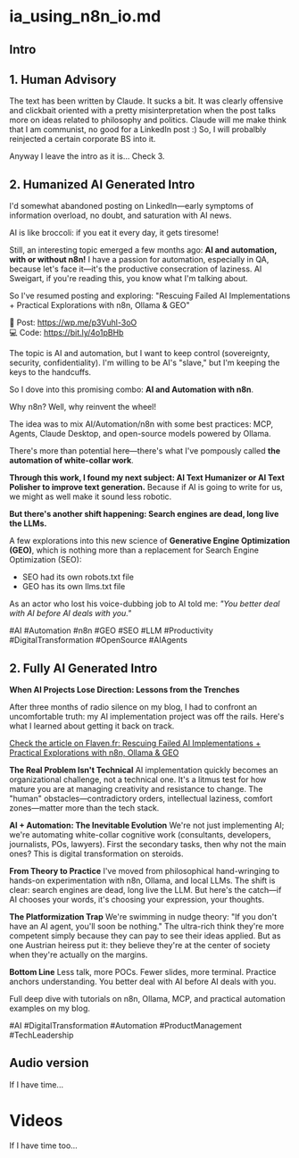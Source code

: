 # ia_using_n8n_io.md

## Intro


## 1. Human Advisory
The text has been written by Claude. It sucks a bit. It was clearly offensive and clickbait oriented with a pretty misinterpretation when the post talks more on ideas related to philosophy and politics.
Claude will me make think that I am communist, no good for a LinkedIn post :) So, I will probalbly reinjected a certain corporate BS into it.

Anyway I leave the intro as it is... Check 3.

## 2. Humanized AI Generated Intro

I'd somewhat abandoned posting on LinkedIn—early symptoms of information overload, no doubt, and saturation with AI news.

AI is like broccoli: if you eat it every day, it gets tiresome!

Still, an interesting topic emerged a few months ago: **AI and automation, with or without n8n!** I have a passion for automation, especially in QA, because let's face it—it's the productive consecration of laziness. Al Sweigart, if you're reading this, you know what I'm talking about.

So I've resumed posting and exploring: "Rescuing Failed AI Implementations + Practical Explorations with n8n, Ollama & GEO"

📝 Post: https://wp.me/p3Vuhl-3oO  
💻 Code: https://bit.ly/4o1pBHb

The topic is AI and automation, but I want to keep control (sovereignty, security, confidentiality). I'm willing to be AI's "slave," but I'm keeping the keys to the handcuffs.

So I dove into this promising combo: **AI and Automation with n8n**. 

Why n8n? Well, why reinvent the wheel! 

The idea was to mix AI/Automation/n8n with some best practices: MCP, Agents, Claude Desktop, and open-source models powered by Ollama.

There's more than potential here—there's what I've pompously called **the automation of white-collar work**.

**Through this work, I found my next subject: AI Text Humanizer or AI Text Polisher to improve text generation.** Because if AI is going to write for us, we might as well make it sound less robotic.

**But there's another shift happening: Search engines are dead, long live the LLMs.**

A few explorations into this new science of **Generative Engine Optimization (GEO)**, which is nothing more than a replacement for Search Engine Optimization (SEO):
- SEO had its own robots.txt file
- GEO has its own llms.txt file

As an actor who lost his voice-dubbing job to AI told me: *"You better deal with AI before AI deals with you."*

#AI #Automation #n8n #GEO #SEO #LLM #Productivity #DigitalTransformation #OpenSource #AIAgents


## 2. Fully AI Generated Intro

**When AI Projects Lose Direction: Lessons from the Trenches**

After three months of radio silence on my blog, I had to confront an uncomfortable truth: my AI implementation project was off the rails. Here's what I learned about getting it back on track.

[Check the article on Flaven.fr: Rescuing Failed AI Implementations + Practical Explorations with n8n, Ollama & GEO](https://wp.me/p3Vuhl-3oO)

**The Real Problem Isn't Technical**
AI implementation quickly becomes an organizational challenge, not a technical one. It's a litmus test for how mature you are at managing creativity and resistance to change. The "human" obstacles—contradictory orders, intellectual laziness, comfort zones—matter more than the tech stack.

**AI + Automation: The Inevitable Evolution**
We're not just implementing AI; we're automating white-collar cognitive work (consultants, developers, journalists, POs, lawyers). First the secondary tasks, then why not the main ones? This is digital transformation on steroids.

**From Theory to Practice**
I've moved from philosophical hand-wringing to hands-on experimentation with n8n, Ollama, and local LLMs. The shift is clear: search engines are dead, long live the LLM. But here's the catch—if AI chooses your words, it's choosing your expression, your thoughts.

**The Platformization Trap**
We're swimming in nudge theory: "If you don't have an AI agent, you'll soon be nothing." The ultra-rich think they're more competent simply because they can pay to see their ideas applied. But as one Austrian heiress put it: they believe they're at the center of society when they're actually on the margins.

**Bottom Line**
Less talk, more POCs. Fewer slides, more terminal. Practice anchors understanding. You better deal with AI before AI deals with you.

Full deep dive with tutorials on n8n, Ollama, MCP, and practical automation examples on my blog.

#AI #DigitalTransformation #Automation #ProductManagement #TechLeadership

## Audio version
If I have time...

# Videos
If I have time too...


